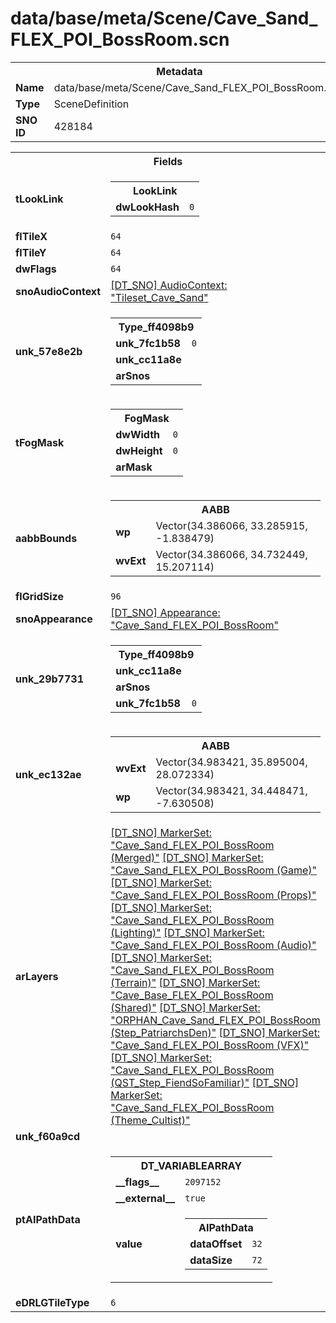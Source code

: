 <h1>data/base/meta/Scene/Cave_Sand_FLEX_POI_BossRoom.scn</h1><table><tr><th colspan="100%">Metadata</th></tr><tr><td><b>Name</b></td><td>data/base/meta/Scene/Cave_Sand_FLEX_POI_BossRoom.scn</td></tr><tr><td><b>Type</b></td><td>SceneDefinition</td></tr><tr><td><b>SNO ID</b></td><td>428184</td></tr></table>

<table><tr><th colspan="100%">Fields</th></tr><tr><td><b>tLookLink</b></td><td><table><tr><th colspan="100%">LookLink</th></tr><tr><td><b>dwLookHash</b></td><td><code>0</code></td></tr></table>

</td></tr><tr><td><b>flTileX</b></td><td><code>64</code></td></tr><tr><td><b>flTileY</b></td><td><code>64</code></td></tr><tr><td><b>dwFlags</b></td><td><code>64</code></td></tr><tr><td><b>snoAudioContext</b></td><td><a href="..\AudioContext\Tileset_Cave_Sand.auc">[DT_SNO] AudioContext: "Tileset_Cave_Sand"</a></td></tr><tr><td><b>unk_57e8e2b</b></td><td><table><tr><th colspan="100%">Type_ff4098b9</th></tr><tr><td><b>unk_7fc1b58</b></td><td><code>0</code></td></tr><tr><td><b>unk_cc11a8e</b></td><td></td></tr><tr><td><b>arSnos</b></td><td></td></tr></table>

</td></tr><tr><td><b>tFogMask</b></td><td><table><tr><th colspan="100%">FogMask</th></tr><tr><td><b>dwWidth</b></td><td><code>0</code></td></tr><tr><td><b>dwHeight</b></td><td><code>0</code></td></tr><tr><td><b>arMask</b></td><td></td></tr></table>

</td></tr><tr><td><b>aabbBounds</b></td><td><table><tr><th colspan="100%">AABB</th></tr><tr><td><b>wp</b></td><td>Vector(34.386066, 33.285915, -1.838479)</td></tr><tr><td><b>wvExt</b></td><td>Vector(34.386066, 34.732449, 15.207114)</td></tr></table>

</td></tr><tr><td><b>flGridSize</b></td><td><code>96</code></td></tr><tr><td><b>snoAppearance</b></td><td><a href="..\Appearance\Cave_Sand_FLEX_POI_BossRoom.app">[DT_SNO] Appearance: "Cave_Sand_FLEX_POI_BossRoom"</a></td></tr><tr><td><b>unk_29b7731</b></td><td><table><tr><th colspan="100%">Type_ff4098b9</th></tr><tr><td><b>unk_cc11a8e</b></td><td></td></tr><tr><td><b>arSnos</b></td><td></td></tr><tr><td><b>unk_7fc1b58</b></td><td><code>0</code></td></tr></table>

</td></tr><tr><td><b>unk_ec132ae</b></td><td><table><tr><th colspan="100%">AABB</th></tr><tr><td><b>wvExt</b></td><td>Vector(34.983421, 35.895004, 28.072334)</td></tr><tr><td><b>wp</b></td><td>Vector(34.983421, 34.448471, -7.630508)</td></tr></table>

</td></tr><tr><td><b>arLayers</b></td><td><a href="..\MarkerSet\Cave_Sand_FLEX_POI_BossRoom (Merged).mrk">[DT_SNO] MarkerSet: "Cave_Sand_FLEX_POI_BossRoom (Merged)"</a>
<a href="..\MarkerSet\Cave_Sand_FLEX_POI_BossRoom (Game).mrk">[DT_SNO] MarkerSet: "Cave_Sand_FLEX_POI_BossRoom (Game)"</a>
<a href="..\MarkerSet\Cave_Sand_FLEX_POI_BossRoom (Props).mrk">[DT_SNO] MarkerSet: "Cave_Sand_FLEX_POI_BossRoom (Props)"</a>
<a href="..\MarkerSet\Cave_Sand_FLEX_POI_BossRoom (Lighting).mrk">[DT_SNO] MarkerSet: "Cave_Sand_FLEX_POI_BossRoom (Lighting)"</a>
<a href="..\MarkerSet\Cave_Sand_FLEX_POI_BossRoom (Audio).mrk">[DT_SNO] MarkerSet: "Cave_Sand_FLEX_POI_BossRoom (Audio)"</a>
<a href="..\MarkerSet\Cave_Sand_FLEX_POI_BossRoom (Terrain).mrk">[DT_SNO] MarkerSet: "Cave_Sand_FLEX_POI_BossRoom (Terrain)"</a>
<a href="..\MarkerSet\Cave_Base_FLEX_POI_BossRoom (Shared).mrk">[DT_SNO] MarkerSet: "Cave_Base_FLEX_POI_BossRoom (Shared)"</a>
<a href="..\MarkerSet\ORPHAN_Cave_Sand_FLEX_POI_BossRoom (Step_PatriarchsDen).mrk">[DT_SNO] MarkerSet: "ORPHAN_Cave_Sand_FLEX_POI_BossRoom (Step_PatriarchsDen)"</a>
<a href="..\MarkerSet\Cave_Sand_FLEX_POI_BossRoom (VFX).mrk">[DT_SNO] MarkerSet: "Cave_Sand_FLEX_POI_BossRoom (VFX)"</a>
<a href="..\MarkerSet\Cave_Sand_FLEX_POI_BossRoom (QST_Step_FiendSoFamiliar).mrk">[DT_SNO] MarkerSet: "Cave_Sand_FLEX_POI_BossRoom (QST_Step_FiendSoFamiliar)"</a>
<a href="..\MarkerSet\Cave_Sand_FLEX_POI_BossRoom (Theme_Cultist).mrk">[DT_SNO] MarkerSet: "Cave_Sand_FLEX_POI_BossRoom (Theme_Cultist)"</a>
</td></tr><tr><td><b>unk_f60a9cd</b></td><td></td></tr><tr><td><b>ptAIPathData</b></td><td><table><tr><th colspan="100%">DT_VARIABLEARRAY</th></tr><tr><td><b>__flags__</b></td><td><code>2097152</code></td></tr><tr><td><b>__external__</b></td><td><code>true</code></td></tr><tr><td><b>value</b></td><td><table><tr><th colspan="100%">AIPathData</th></tr><tr><td><b>dataOffset</b></td><td><code>32</code></td></tr><tr><td><b>dataSize</b></td><td><code>72</code></td></tr></table>

</td></tr></table>

</td></tr><tr><td><b>eDRLGTileType</b></td><td><code>6</code></td></tr></table>

